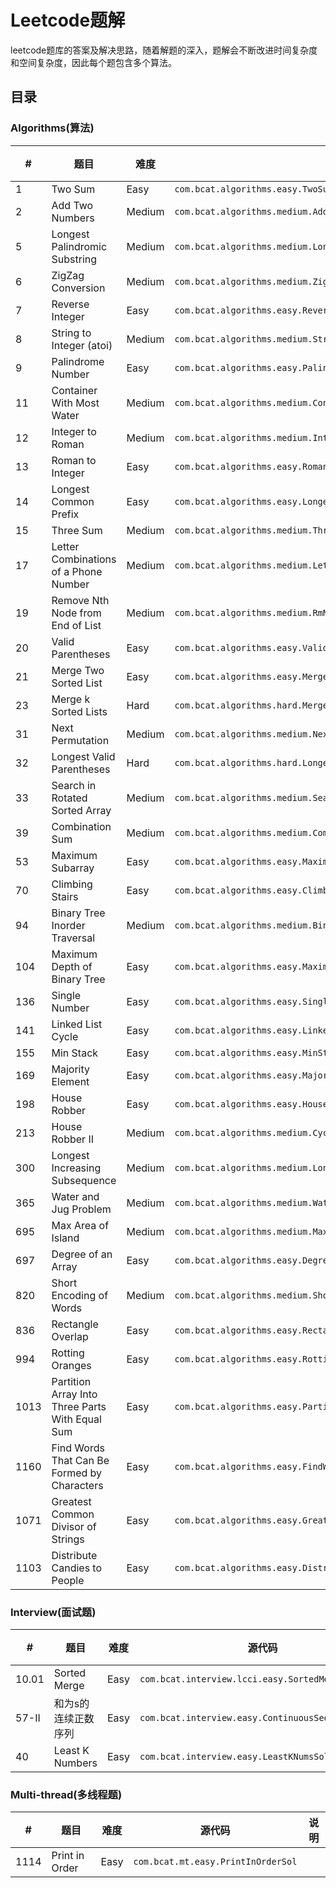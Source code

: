 # Leetcode题解

leetcode题库的答案及解决思路，随着解题的深入，题解会不断改进时间复杂度和空间复杂度，因此每个题包含多个算法。

## 目录

### Algorithms(算法)

|   #   |      题目     |  难度 |     源代码       |     说明     |  
|-------|---------------|------|-----------------|--------------|
|1  | Two Sum | Easy | ```com.bcat.algorithms.easy.TwoSumSol``` |  |
|2  | Add Two Numbers | Medium | ```com.bcat.algorithms.medium.AddTwoNumbersSol```|  |
|5  | Longest Palindromic Substring | Medium | ```com.bcat.algorithms.medium.LongestPalindromSol```|  |  
|6  | ZigZag Conversion | Medium | ```com.bcat.algorithms.medium.ZigZagConversionSol```|  |
|7  | Reverse Integer   | Easy |```com.bcat.algorithms.easy.ReverseIntegerSol```|  |  
|8  |String to Integer (atoi) | Medium | ```com.bcat.algorithms.medium.StringToIntegerSol```|  |  
|9  | Palindrome Number | Easy | ```com.bcat.algorithms.easy.PalindromNumberSol```|  |  
|11 | Container With Most Water | Medium | ```com.bcat.algorithms.medium.ContainerWithMostWaterSol``` |  |
|12 | Integer to Roman | Medium | ```com.bcat.algorithms.medium.Int2RomanSol```|  |
|13 | Roman to Integer | Easy | ```com.bcat.algorithms.easy.Roman2IntSol``` |  |
|14 | Longest Common Prefix | Easy | ```com.bcat.algorithms.easy.LongestCommonPrefixSol``` |  |  
|15 | Three Sum | Medium | ```com.bcat.algorithms.medium.ThreeSumSol``` |  |
|17 | Letter Combinations of a Phone Number | Medium | ```com.bcat.algorithms.medium.LetterCombinationsOfaPhoneNumberSol``` |  |
|19 | Remove Nth Node from End of List | Medium | ```com.bcat.algorithms.medium.RmNthNodeFromEndOfListSol``` |  |  
|20 | Valid Parentheses | Easy | ```com.bcat.algorithms.easy.ValidParenthesesSol``` |  |
|21 | Merge Two Sorted List | Easy | ```com.bcat.algorithms.easy.MergeTwoSortedListsSol``` |  |
|23 | Merge k Sorted Lists | Hard |   ```com.bcat.algorithms.hard.MergekSortedListsSol``` |  |  
|31 | Next Permutation | Medium | ```com.bcat.algorithms.medium.NextPermutationSol``` |  |
|32 | Longest Valid Parentheses | Hard | ```com.bcat.algorithms.hard.LongestValidParenthesesSol``` |  |  
|33 | Search in Rotated Sorted Array | Medium | ```com.bcat.algorithms.medium.SearchInRotatedSortedArraySol``` |  |
|39 | Combination Sum | Medium | ```com.bcat.algorithms.medium.CombinationSumSol``` |  |  
|53 | Maximum Subarray | Easy | ```com.bcat.algorithms.easy.MaximumSubarraySol``` |  |  
|70 | Climbing Stairs | Easy | ```com.bcat.algorithms.easy.ClimbingStairsSol``` |  |  
|94 | Binary Tree Inorder Traversal | Medium | ```com.bcat.algorithms.medium.BinaryTreeInorderTraversalSol``` |  |
|104 | Maximum Depth of Binary Tree | Easy | ```com.bcat.algorithms.easy.MaximumDepthOfBinaryTreeSol``` |  |  
|136 | Single Number | Easy | ```com.bcat.algorithms.easy.SingleNumberSol``` |  |  
|141 | Linked List Cycle | Easy | ```com.bcat.algorithms.easy.LinkedListCycleSol``` |  |  
|155 | Min Stack | Easy | ```com.bcat.algorithms.easy.MinStackSol``` |  |  
|169 | Majority Element | Easy | ```com.bcat.algorithms.easy.MajorityElementSol``` |  |
|198 | House Robber | Easy | ```com.bcat.algorithms.easy.HouseRobberSol``` |  |   
|213 | House Robber II | Medium | ```com.bcat.algorithms.medium.CycleHouseRobberSol``` |  |   
|300 | Longest Increasing Subsequence | Medium | ```com.bcat.algorithms.medium.LongestIncreasingSubsequenceSol``` |  |  
|365 | Water and Jug Problem | Medium | ```com.bcat.algorithms.medium.WaterAndJugProblemSol``` |  |  
|695 | Max Area of Island | Medium | ```com.bcat.algorithms.medium.MaxAreaOfIslandSol``` |  |  
|697 | Degree of an Array | Easy | ```com.bcat.algorithms.easy.DegreeOfAnArraySol``` |  |  
|820 | Short Encoding of Words | Medium | ```com.bcat.algorithms.medium.ShortEncodingOfWordsSol``` |  |  
|836 | Rectangle Overlap | Easy | ```com.bcat.algorithms.easy.RectangleOverlapSol``` |  |  
|994 | Rotting Oranges | Easy | ```com.bcat.algorithms.easy.RottingOrangesSol``` |  |
|1013 | Partition Array Into Three Parts With Equal Sum | Easy | ```com.bcat.algorithms.easy.PartitionArrayIntoThreePartsWithEqualSumSol``` |  |
|1160 | Find Words That Can Be Formed by Characters | Easy | ```com.bcat.algorithms.easy.FindWordsThatCanBeFormedByCharactersSol``` |  |  
|1071 | Greatest Common Divisor of Strings | Easy | ```com.bcat.algorithms.easy.GreatestCommonDivisorOfStringsSol``` |  |  
|1103 | Distribute Candies to People | Easy | ```com.bcat.algorithms.easy.DistributeCandies2PeopleSol``` |  |

### Interview(面试题)  

|   #   |      题目     |  难度 |     源代码       |     说明     |  
|-------|---------------|------|-----------------|--------------|
|10.01 | Sorted Merge | Easy | ```com.bcat.interview.lcci.easy.SortedMergeSol``` |  |
|57-II | 和为s的连续正数序列 | Easy | ```com.bcat.interview.easy.ContinuousSequenceSumSol``` |  |
|40    | Least K Numbers | Easy | ```com.bcat.interview.easy.LeastKNumsSol``` |  |  

### Multi-thread(多线程题)  

|   #   |      题目     |  难度 |     源代码       |     说明     |  
|-------|---------------|------|-----------------|--------------|  
| 1114 | Print in Order | Easy | ```com.bcat.mt.easy.PrintInOrderSol``` |  |  
